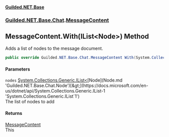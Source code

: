 #### [Guilded.NET.Base](Guilded_NET_Base.md 'Guilded.NET.Base')
### [Guilded.NET.Base.Chat](Guilded_NET_Base.md#Guilded_NET_Base_Chat 'Guilded.NET.Base.Chat').[MessageContent](MessageContent.md 'Guilded.NET.Base.Chat.MessageContent')
## MessageContent.With(IList&lt;Node&gt;) Method
Adds a list of nodes to the message document.  
```csharp
public override Guilded.NET.Base.Chat.MessageContent With(System.Collections.Generic.IList<Guilded.NET.Base.Chat.Node> nodes);
```
#### Parameters
<a name='Guilded_NET_Base_Chat_MessageContent_With(System_Collections_Generic_IList_Guilded_NET_Base_Chat_Node_)_nodes'></a>
`nodes` [System.Collections.Generic.IList&lt;](https://docs.microsoft.com/en-us/dotnet/api/System.Collections.Generic.IList-1 'System.Collections.Generic.IList`1')[Node](Node.md 'Guilded.NET.Base.Chat.Node')[&gt;](https://docs.microsoft.com/en-us/dotnet/api/System.Collections.Generic.IList-1 'System.Collections.Generic.IList`1')  
The list of nodes to add
  
#### Returns
[MessageContent](MessageContent.md 'Guilded.NET.Base.Chat.MessageContent')  
This
